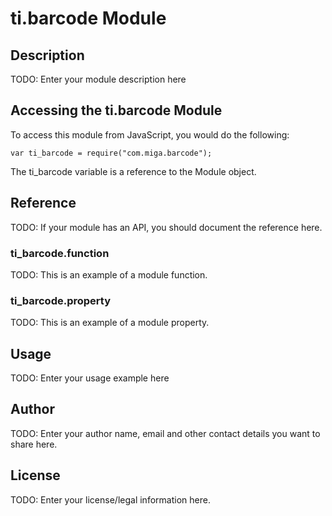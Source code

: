 # ti.barcode Module

## Description

TODO: Enter your module description here

## Accessing the ti.barcode Module

To access this module from JavaScript, you would do the following:

    var ti_barcode = require("com.miga.barcode");

The ti_barcode variable is a reference to the Module object.

## Reference

TODO: If your module has an API, you should document
the reference here.

### ti_barcode.function

TODO: This is an example of a module function.

### ti_barcode.property

TODO: This is an example of a module property.

## Usage

TODO: Enter your usage example here

## Author

TODO: Enter your author name, email and other contact
details you want to share here.

## License

TODO: Enter your license/legal information here.
